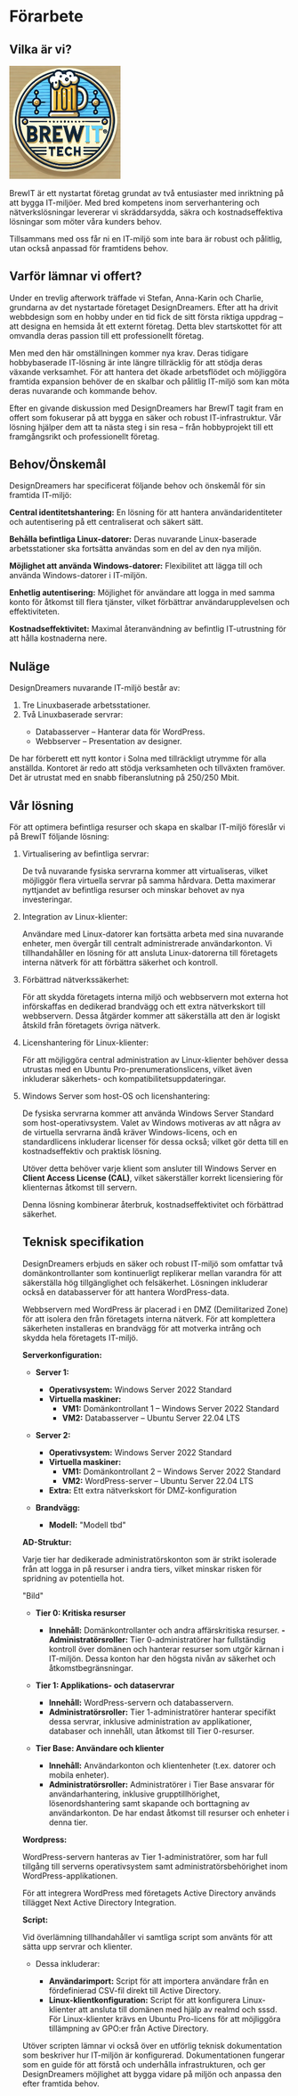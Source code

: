 # Förarbete

## Vilka är vi?

<img src="./BrewIT_logo3.png" alt="drawing" width="200"/>

BrewIT är ett nystartat företag grundat av två entusiaster med inriktning på att bygga IT-miljöer. Med bred kompetens inom serverhantering och nätverkslösningar levererar vi skräddarsydda, säkra och kostnadseffektiva lösningar som möter våra kunders behov.

Tillsammans med oss får ni en IT-miljö som inte bara är robust och pålitlig, utan också anpassad för framtidens behov.

## Varför lämnar vi offert?

Under en trevlig afterwork träffade vi Stefan, Anna-Karin och Charlie, grundarna av det nystartade företaget DesignDreamers. Efter att ha drivit webbdesign som en hobby under en tid fick de sitt första riktiga uppdrag – att designa en hemsida åt ett externt företag. Detta blev startskottet för att omvandla deras passion till ett professionellt företag.

Men med den här omställningen kommer nya krav. Deras tidigare hobbybaserade IT-lösning är inte längre tillräcklig för att stödja deras växande verksamhet. För att hantera det ökade arbetsflödet och möjliggöra framtida expansion behöver de en skalbar och pålitlig IT-miljö som kan möta deras nuvarande och kommande behov.

Efter en givande diskussion med DesignDreamers har BrewIT tagit fram en offert som fokuserar på att bygga en säker och robust IT-infrastruktur. Vår lösning hjälper dem att ta nästa steg i sin resa – från hobbyprojekt till ett framgångsrikt och professionellt företag.

## Behov/Önskemål

DesignDreamers har specificerat följande behov och önskemål för sin framtida IT-miljö:

**Central identitetshantering:** En lösning för att hantera användaridentiteter och autentisering på ett centraliserat och säkert sätt.

**Behålla befintliga Linux-datorer:** Deras nuvarande Linux-baserade arbetsstationer ska fortsätta användas som en del av den nya miljön.

**Möjlighet att använda Windows-datorer:** Flexibilitet att lägga till och använda Windows-datorer i IT-miljön.

**Enhetlig autentisering:** Möjlighet för användare att logga in med samma konto för åtkomst till flera tjänster, vilket förbättrar användarupplevelsen och effektiviteten.

**Kostnadseffektivitet:** Maximal återanvändning av befintlig IT-utrustning för att hålla kostnaderna nere.

## Nuläge

DesignDreamers nuvarande IT-miljö består av:

<ol>
<li>Tre Linuxbaserade arbetsstationer.</li>
<li>Två Linuxbaserade servrar:</li>
<ul>
<li>Databasserver – Hanterar data för WordPress.
<li>Webbserver – Presentation av designer.
</ul>
</ol>

De har förberett ett nytt kontor i Solna med tillräckligt utrymme för alla anställda. Kontoret är redo att stödja verksamheten och tillväxten framöver. Det är utrustat med en snabb fiberanslutning på 250/250 Mbit.

## Vår lösning

För att optimera befintliga resurser och skapa en skalbar IT-miljö föreslår vi på BrewIT följande lösning:

<ol>
<li>Virtualisering av befintliga servrar:

De två nuvarande fysiska servrarna kommer att virtualiseras, vilket möjliggör flera virtuella servrar på samma hårdvara. Detta maximerar nyttjandet av befintliga resurser och minskar behovet av nya investeringar.</li>

<li>Integration av Linux-klienter:

Användare med Linux-datorer kan fortsätta arbeta med sina nuvarande enheter, men övergår till centralt administrerade användarkonton. Vi tillhandahåller en lösning för att ansluta Linux-datorerna till företagets interna nätverk för att förbättra säkerhet och kontroll.</li>

<li>Förbättrad nätverkssäkerhet:

För att skydda företagets interna miljö och webbservern mot externa hot införskaffas en dedikerad brandvägg och ett extra nätverkskort till webbservern. Dessa åtgärder kommer att säkerställa att den är logiskt åtskild från företagets övriga nätverk.</li>

<li>Licenshantering för Linux-klienter:

För att möjliggöra central administration av Linux-klienter behöver dessa utrustas med en Ubuntu Pro-prenumerationslicens, vilket även inkluderar säkerhets- och kompatibilitetsuppdateringar.</li>

<li>Windows Server som host-OS och licenshantering:

De fysiska servrarna kommer att använda Windows Server Standard som host-operativsystem. Valet av Windows motiveras av att några av de virtuella servrarna ändå kräver Windows-licens, och en standardlicens inkluderar licenser för dessa också; vilket gör detta till en kostnadseffektiv och praktisk lösning. 

Utöver detta behöver varje klient som ansluter till Windows Server en **Client Access License (CAL)**, vilket säkerställer korrekt licensiering för klienternas åtkomst till servern.</li>

Denna lösning kombinerar återbruk, kostnadseffektivitet och förbättrad säkerhet.

## Teknisk specifikation

DesignDreamers erbjuds en säker och robust IT-miljö som omfattar två domänkontrollanter som kontinuerligt replikerar mellan varandra för att säkerställa hög tillgänglighet och felsäkerhet. Lösningen inkluderar också en databasserver för att hantera WordPress-data.

Webbservern med WordPress är placerad i en DMZ (Demilitarized Zone) för att isolera den från företagets interna nätverk. För att komplettera säkerheten installeras en brandvägg för att motverka intrång och skydda hela företagets IT-miljö.

**Serverkonfiguration:**
- **Server 1:**
    - **Operativsystem:** Windows Server 2022 Standard
    - **Virtuella maskiner:**
        - **VM1:** Domänkontrollant 1 – Windows Server 2022 Standard
        - **VM2:** Databasserver – Ubuntu Server 22.04 LTS
- **Server 2:**
    - **Operativsystem:** Windows Server 2022 Standard
    - **Virtuella maskiner:**
        - **VM1:** Domänkontrollant 2 – Windows Server 2022 Standard
        - **VM2:** WordPress-server – Ubuntu Server 22.04 LTS
    - **Extra:** Ett extra nätverkskort för DMZ-konfiguration

- **Brandvägg:**
    - **Modell:** "Modell tbd"

**AD-Struktur:**

Varje tier har dedikerade administratörskonton som är strikt isolerade från att logga in på resurser i andra tiers, vilket minskar risken för spridning av potentiella hot.

"Bild"

- **Tier 0: Kritiska resurser**
    - **Innehåll:** Domänkontrollanter och andra affärskritiska resurser.
    **- Administratörsroller:** Tier 0-administratörer har fullständig kontroll över domänen och hanterar resurser som utgör kärnan i IT-miljön. Dessa konton har den högsta nivån av säkerhet och åtkomstbegränsningar.

- **Tier 1: Applikations- och dataservrar**
    - **Innehåll:** WordPress-servern och databasservern.
    - **Administratörsroller:** Tier 1-administratörer hanterar specifikt dessa servrar, inklusive administration av applikationer, databaser och innehåll, utan åtkomst till Tier 0-resurser.

- **Tier Base: Användare och klienter**
    - **Innehåll:** Användarkonton och klientenheter (t.ex. datorer och mobila enheter).
    - **Administratörsroller:** Administratörer i Tier Base ansvarar för användarhantering, inklusive grupptillhörighet, lösenordshantering samt skapande och borttagning av användarkonton. De har endast åtkomst till resurser och enheter i denna tier.

**Wordpress:**

WordPress-servern hanteras av Tier 1-administratörer, som har full tillgång till serverns operativsystem samt administratörsbehörighet inom WordPress-applikationen.

För att integrera WordPress med företagets Active Directory används tillägget Next Active Directory Integration.

**Script:**

Vid överlämning tillhandahåller vi samtliga script som använts för att sätta upp servrar och klienter. 

- Dessa inkluderar:
    
    - **Användarimport:**
    Script för att importera användare från en fördefinierad CSV-fil direkt till Active Directory.
    - **Linux-klientkonfiguration:** 
    Script för att konfigurera Linux-klienter att ansluta till domänen med hjälp av realmd och sssd.
    För Linux-klienter krävs en Ubuntu Pro-licens för att möjliggöra tillämpning av GPO:er från Active Directory.

Utöver scripten lämnar vi också över en utförlig teknisk dokumentation som beskriver hur IT-miljön är konfigurerad. Dokumentationen fungerar som en guide för att förstå och underhålla infrastrukturen, och ger DesignDreamers möjlighet att bygga vidare på miljön och anpassa den efter framtida behov.